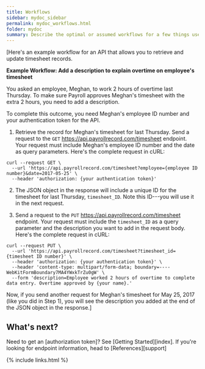 ```yaml
---
title: Workflows
sidebar: mydoc_sidebar
permalink: mydoc_workflows.html
folder: mydoc
summary: Describe the optimal or assumed workflows for a few things users can accomplish with your API. Think about the most common and highest-impact outcomes. Each workflow should walk users through a brief explanation, any prerequisites, and the steps involved in completing the outcome with your API, including the reasons users must take each step and the API call required to finish the step.
---
```


[Here's an example workflow for an API that allows you to retrieve and update timesheet records.

**Example Workflow: Add a description to explain overtime on employee's timesheet**

You asked an employee, Meghan, to work 2 hours of overtime last Thursday. To make sure Payroll approves Meghan's timesheet with the extra 2 hours, you need to add a description.

To complete this outcome, you need Meghan's employee ID number and your authentication token for the API.

1. Retrieve the record for Meghan's timesheet for last Thursday. Send a request to the `GET` https://api.payrollrecord.com/timesheet endpoint. Your request must include Meghan's employee ID number and the date as query parameters. Here's the complete request in cURL:

```
curl --request GET \
  --url 'https://api.payrollrecord.com/timesheet?employee={employee ID number}&date=2017-05-25' \
  --header 'authorization: {your authentication token}'
```

2. The JSON object in the response will include a unique ID for the timesheet for last Thursday, `timesheet_ID`. Note this ID---you will use it in the next request.

3. Send a request to the `PUT` https://api.payrollrecord.com/timesheet endpoint. Your request must include the `timesheet_ID` as a query parameter and the description you want to add in the request body. Here's the complete request in cURL:

```
curl --request PUT \
  --url 'https://api.payrollrecord.com/timesheet?timesheet_id={timesheet ID number}' \
  --header 'authorization: {your authentication token}' \
  --header 'content-type: multipart/form-data; boundary=----WebKitFormBoundary7MA4YWxkTrZu0gW' \
  --form 'description=Employee worked 2 hours of overtime to complete data entry. Overtime approved by {your name}.'
```

Now, if you send another request for Meghan's timesheet for May 25, 2017 (like you did in Step 1), you will see the description you added at the end of the JSON object in the response.]


## What's next?

Need to get an [authorization token]? See [Getting Started][index]. If you're looking for endpoint information, head to [References][support]

{% include links.html %}
